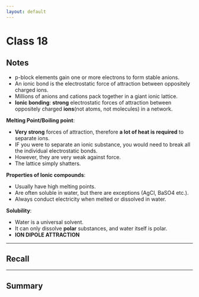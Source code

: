 ```yaml
---
layout: default
---
```



# Class 18


## Notes

* p-block elements gain one or more electrons to form stable anions.
* An ionic bond is the electrostatic force of attraction between oppositely charged ions.
* Millions of anions and cations pack together in a giant ionic lattice.
* **Ionic bonding**: **strong** electrostatic forces of attraction between oppositely charged **ions**(not atoms, not molecules) in a network.

**Melting Point/Boiling point**:
* **Very strong** forces of attraction, therefore **a lot of heat is required** to separate ions.
* IF you were to separate an ionic substance, you would need to break all the individual electrostatic bonds.
* However, they are very weak against force.
* The lattice simply shatters.

**Properties of Ionic compounds**:
* Usually have high melting points.
* Are often soluble in water, but there are exceptions (AgCl, BaSO4 etc.).
* Always conduct electricity when melted or dissolved in water.


**Solubility**:
* Water is a universal solvent.
* It can only dissolve **polar** substances, and water itself is polar.
* **ION DIPOLE ATTRACTION**



---
## Recall








---

## Summary